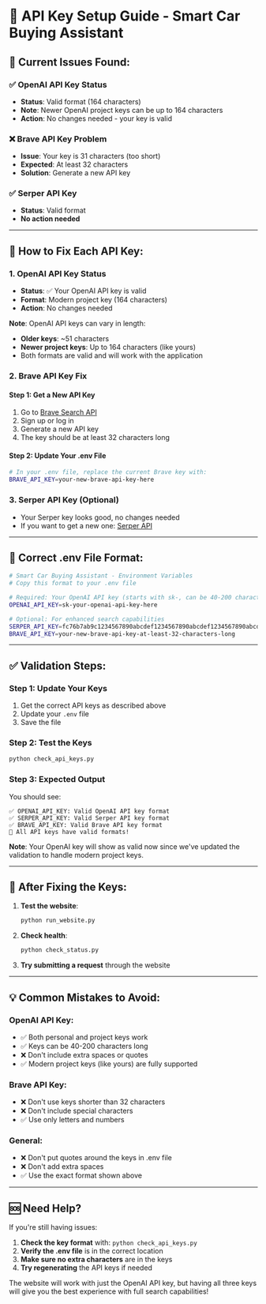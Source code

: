 # 🔑 API Key Setup Guide - Smart Car Buying Assistant

## 🚨 **Current Issues Found:**

### ✅ **OpenAI API Key Status**
- **Status**: Valid format (164 characters)
- **Note**: Newer OpenAI project keys can be up to 164 characters
- **Action**: No changes needed - your key is valid

### ❌ **Brave API Key Problem**  
- **Issue**: Your key is 31 characters (too short)
- **Expected**: At least 32 characters
- **Solution**: Generate a new API key

### ✅ **Serper API Key**
- **Status**: Valid format
- **No action needed**

---

## 🔧 **How to Fix Each API Key:**

### **1. OpenAI API Key Status**
- **Status**: ✅ Your OpenAI API key is valid
- **Format**: Modern project key (164 characters)
- **Action**: No changes needed

**Note**: OpenAI API keys can vary in length:
- **Older keys**: ~51 characters
- **Newer project keys**: Up to 164 characters (like yours)
- Both formats are valid and will work with the application

### **2. Brave API Key Fix**

#### **Step 1: Get a New API Key**
1. Go to [Brave Search API](https://api.search.brave.com/)
2. Sign up or log in
3. Generate a new API key
4. The key should be at least 32 characters long

#### **Step 2: Update Your .env File**
```bash
# In your .env file, replace the current Brave key with:
BRAVE_API_KEY=your-new-brave-api-key-here
```

### **3. Serper API Key (Optional)**
- Your Serper key looks good, no changes needed
- If you want to get a new one: [Serper API](https://serper.dev/)

---

## 📝 **Correct .env File Format:**

```bash
# Smart Car Buying Assistant - Environment Variables
# Copy this format to your .env file

# Required: Your OpenAI API key (starts with sk-, can be 40-200 characters)
OPENAI_API_KEY=sk-your-openai-api-key-here

# Optional: For enhanced search capabilities
SERPER_API_KEY=fc76b7ab9c1234567890abcdef1234567890abcdef1234567890abcdef3ce36815eb
BRAVE_API_KEY=your-new-brave-api-key-at-least-32-characters-long
```

---

## ✅ **Validation Steps:**

### **Step 1: Update Your Keys**
1. Get the correct API keys as described above
2. Update your `.env` file
3. Save the file

### **Step 2: Test the Keys**
```bash
python check_api_keys.py
```

### **Step 3: Expected Output**
You should see:
```
✅ OPENAI_API_KEY: Valid OpenAI API key format
✅ SERPER_API_KEY: Valid Serper API key format  
✅ BRAVE_API_KEY: Valid Brave API key format
🎉 All API keys have valid formats!
```

**Note**: Your OpenAI key will show as valid now since we've updated the validation to handle modern project keys.

---

## 🚀 **After Fixing the Keys:**

1. **Test the website**:
   ```bash
   python run_website.py
   ```

2. **Check health**:
   ```bash
   python check_status.py
   ```

3. **Try submitting a request** through the website

---

## 💡 **Common Mistakes to Avoid:**

### **OpenAI API Key:**
- ✅ Both personal and project keys work
- ✅ Keys can be 40-200 characters long
- ❌ Don't include extra spaces or quotes
- ✅ Modern project keys (like yours) are fully supported

### **Brave API Key:**
- ❌ Don't use keys shorter than 32 characters
- ❌ Don't include special characters
- ✅ Use only letters and numbers

### **General:**
- ❌ Don't put quotes around the keys in .env file
- ❌ Don't add extra spaces
- ✅ Use the exact format shown above

---

## 🆘 **Need Help?**

If you're still having issues:

1. **Check the key format** with: `python check_api_keys.py`
2. **Verify the .env file** is in the correct location
3. **Make sure no extra characters** are in the keys
4. **Try regenerating** the API keys if needed

The website will work with just the OpenAI API key, but having all three keys will give you the best experience with full search capabilities!
